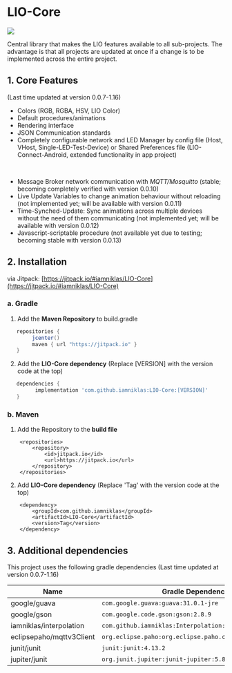 # LIO-Core

[![](https://jitpack.io/v/iamniklas/LIO-Core.svg)](https://jitpack.io/#iamniklas/LIO-Core)

Central library that makes the LIO features available to all sub-projects.
The advantage is that all projects are updated at once if a change is to be implemented across the entire project.

## 1. Core Features 
(Last time updated at version 0.0.7-1.16)

- Colors (RGB, RGBA, HSV, LIO Color)
- Default procedures/animations 
- Rendering interface
- JSON Communication standards
- Completely configurable network and LED Manager by config file (Host, VHost, Single-LED-Test-Device) or Shared Preferences file (LIO-Connect-Android, extended functionality in app project)

&nbsp;

- Message Broker network communication with _MQTT/Mosquitto_ (stable; becoming completely verified with version 0.0.10)
- Live Update Variables to change animation behaviour without reloading (not implemented yet; will be available with version 0.0.11)
- Time-Synched-Update: Sync animations across multiple devices without the need of them communicating (not implemented yet; will be available with version 0.0.12)
- Javascript-scriptable procedure (not available yet due to testing; becoming stable with version 0.0.13)

## 2. Installation
via Jitpack: [https://jitpack.io/#iamniklas/LIO-Core](https://jitpack.io/#iamniklas/LIO-Core)

### a. Gradle

1. Add the __Maven Repository__ to build.gradle
 
```gradle
   repositories { 
        jcenter()
        maven { url "https://jitpack.io" }
   }
```

2. Add the __LIO-Core dependency__ (Replace [VERSION] with the version code at the top)

``` gradle
   dependencies {
         implementation 'com.github.iamniklas:LIO-Core:[VERSION]'
   }
```  

### b. Maven

1. Add the Repository to the __build file__

``` maven
    <repositories>
        <repository>
            <id>jitpack.io</id>
            <url>https://jitpack.io</url>
        </repository>
    </repositories>
```

2. Add __LIO-Core dependency__ (Replace 'Tag' with the version code at the top)

``` maven
    <dependency>
        <groupId>com.github.iamniklas</groupId>
        <artifactId>LIO-Core</artifactId>
        <version>Tag</version>
    </dependency>
```

## 3. Additional dependencies
This project uses the following gradle dependencies (Last time updated at version 0.0.7-1.16)

| Name | Gradle Dependency | Link |
| --- | --- | --- |
| google/guava | ``com.google.guava:guava:31.0.1-jre`` | https://mvnrepository.com/artifact/com.google.guava
| google/gson | ``com.google.code.gson:gson:2.8.9`` | https://mvnrepository.com/artifact/com.google.code.gson/gson
| iamniklas/interpolation | ``com.github.iamniklas:Interpolation:1.0.0-2`` | https://github.com/iamniklas/Interpolation
| eclipsepaho/mqttv3Client | ``org.eclipse.paho:org.eclipse.paho.client.mqttv3:1.2.5`` | https://mvnrepository.com/artifact/org.eclipse.paho/org.eclipse.paho.client.mqttv3
| junit/junit | ``junit:junit:4.13.2`` | https://github.com/junit-team/junit4
| jupiter/junit | ``org.junit.jupiter:junit-jupiter:5.8.2`` | https://mvnrepository.com/artifact/org.junit.jupiter/junit-jupiter-api
